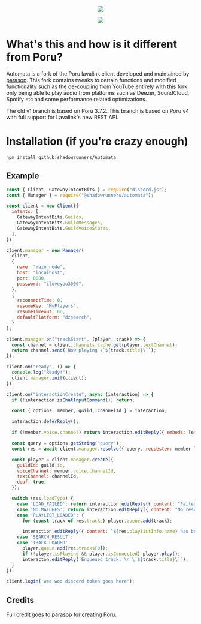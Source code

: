 <p align="center">
  <img src="https://i.imgur.com/GTPBh5x.png" />
</p>

<div align="center"> 
  <img src="https://deepsource.io/gh/shadowrunners/Automata.svg/?label=active+issues&show_trend=true&token=lWLKFmoDqIp0GpfoY2sCAJS2"/>
</div>

# What's this and how is it different from Poru?

Automata is a fork of the Poru lavalink client developed and maintained by [parasop](https://github.com/parasop). This fork contains tweaks to certain functions and modified functionality such as the de-coupling from YouTube entirely with this fork only being able to play audio from platforms such as Deezer, SoundCloud, Spotify etc and some performance related optimizations.

The old v1 branch is based on Poru 3.7.2. This branch is based on Poru v4 with full support for Lavalink's new REST API.

# Installation (if you're crazy enough)

```
npm install github:shadowrunners/Automata
```

## Example

```javascript
const { Client, GatewayIntentBits } = require("discord.js");
const { Manager } = require("@shadowrunners/automata");

const client = new Client({
  intents: [
    GatewayIntentBits.Guilds,
    GatewayIntentBits.GuildMessages,
    GatewayIntentBits.GuildVoiceStates,
  ],
});

client.manager = new Manager(
  client,
  {
    name: "main_node",
    host: "localhost",
    port: 8080,
    password: "iloveyou3000",
  },
  {
    reconnectTime: 0,
    resumeKey: "MyPlayers",
    resumeTimeout: 60,
    defaultPlatform: "dzsearch",
  }
);

client.manager.on("trackStart", (player, track) => {
  const channel = client.channels.cache.get(player.textChannel);
  return channel.send(`Now playing \`${track.title}\``);
});

client.on("ready", () => {
  console.log("Ready!");
  client.manager.init(client);
});

client.on("interactionCreate", async (interaction) => {
  if (!interaction.isChatInputCommand()) return;

  const { options, member, guild, channelId } = interaction;

  interaction.deferReply();

  if (!member.voice.channel) return interaction.editReply({ embeds: [embed.setDescription('🔹 | You need to be in a voice channel to use this command.')] });

  const query = options.getString("query");
  const res = await client.manager.resolve({ query, requester: member });

  const player = client.manager.create({
    guildId: guild.id,
    voiceChannel: member.voice.channelId,
    textChannel: channelId,
    deaf: true,
  });

  switch (res.loadType) {
    case 'LOAD_FAILED': return interaction.editReply({ content: "Failed to load track." });
    case 'NO_MATCHES': return interaction.editReply({ content: "No results found." });
    case 'PLAYLIST_LOADED': {
      for (const track of res.tracks) player.queue.add(track);

      interaction.editReply({ content: `${res.playlistInfo.name} has been loaded with ${res.tracks.length}` });
    case 'SEARCH_RESULT':
    case 'TRACK_LOADED':
      player.queue.add(res.tracks[0]);
      if (!player.isPlaying && player.isConnected) player.play();
      interacton.editReply(`Enqueued track: \n \`${track.title}\``);
  }
});

client.login('wee woo discord token goes here');
```

## Credits

Full credit goes to [parasop](https://github.com/parasop) for creating Poru.
